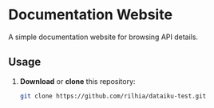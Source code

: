 # Documentation Website

A simple documentation website for browsing API details.

## Usage

1. **Download** or **clone** this repository:
   ```bash
   git clone https://github.com/rilhia/dataiku-test.git
